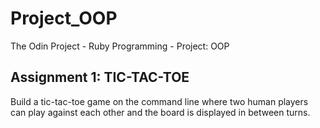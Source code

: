 # Project_OOP
The Odin Project - Ruby Programming - Project: OOP


Assignment 1: TIC-TAC-TOE
-------------------------
Build a tic-tac-toe game on the command line where two human players can play against each other and the board is displayed in between turns.
